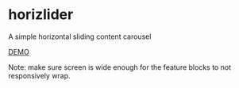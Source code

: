 horizlider
==========

A simple horizontal sliding content carousel

[DEMO](https://jsfiddle.net/4eykLfms/4/)

Note: make sure screen is wide enough for the feature blocks to not responsively wrap.
